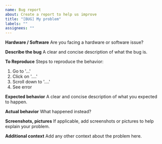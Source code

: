 ```yaml
---
name: Bug report
about: Create a report to help us improve
title: "[BUG] My problem"
labels: ""
assignees: ""
---
```


**Hardware / Software**
Are you facing a hardware or software issue?

**Describe the bug**
A clear and concise description of what the bug is.

**To Reproduce**
Steps to reproduce the behavior:

1. Go to '...'
2. Click on '....'
3. Scroll down to '....'
4. See error

**Expected behavior**
A clear and concise description of what you expected to happen.

**Actual behavior**
What happened instead?

**Screenshots, pictures**
If applicable, add screenshots or pictures to help explain your problem.

**Additional context**
Add any other context about the problem here.
